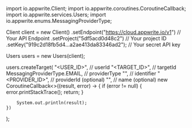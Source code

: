 import io.appwrite.Client;
import io.appwrite.coroutines.CoroutineCallback;
import io.appwrite.services.Users;
import io.appwrite.enums.MessagingProviderType;

Client client = new Client()
    .setEndpoint("https://cloud.appwrite.io/v1") // Your API Endpoint
    .setProject("5df5acd0d48c2") // Your project ID
    .setKey("919c2d18fb5d4...a2ae413da83346ad2"); // Your secret API key

Users users = new Users(client);

users.createTarget(
    "<USER_ID>", // userId
    "<TARGET_ID>", // targetId
    MessagingProviderType.EMAIL, // providerType
    "<IDENTIFIER>", // identifier
    "<PROVIDER_ID>", // providerId (optional)
    "<NAME>", // name (optional)
    new CoroutineCallback<>((result, error) -> {
        if (error != null) {
            error.printStackTrace();
            return;
        }

        System.out.println(result);
    })
);

